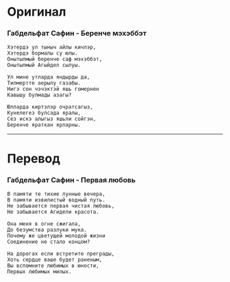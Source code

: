# Оригинал

### Габдельфат Сафин - Беренче мэхэббэт

```
Хэтердэ ул тыныч айлы кичлэр,
Хэтердэ бормалы су юлы.
Онытылмый беренче саф мэхэббэт,
Онытылмый Агыйдел сылуы.

Ул мине утларда яндырды да,
Тилмертте аерылу газабы.
Нигэ сон чэчэктэй яшь гомернен
Кавышу булмады азагы?

Юлларда киртэлэр очратсагыз,
Кунелегез булсада яралы,
Сез искэ алыгыз яшьли сойгэн,
Беренче яраткан ярларны.
```

------

# Перевод

### Габдельфат Сафин - Первая любовь

```
В памяти те тихие лунные вечера,
В памяти извилистый водный путь.
Не забывается первая чистая любовь,
Не забывается Агидели красота.

Она меня в огне сжигала,
До безумства разлуки мука.
Почему же цветущей молодой жизни
Соединение не стало концом?

На дорогах если встретите преграды,
Хоть сердце ваше будет раненым,
Вы вспомните любимых в юности,
Первых любимых милых.
```